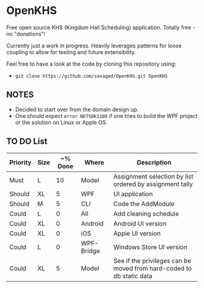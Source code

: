 # OpenKHS

Free open source KHS (Kingdom Hall Scheduling) application. Totally free - no "donations"!

Currently just a work in progress. Heavily leverages patterns for loose coupling to allow for testing and future extensibility.

Feel free to have a look at the code by cloning this repository using:

* `git clone https://github.com/savaged/OpenKHS.git OpenKHS`

## NOTES

* Decided to start over from the domain design up.
* One should expect `error NETSDK1100` if one tries to build the WPF project or the solution on Linux or Apple OS.

## TO DO List

| Priority | Size | ~% Done | Where | Description |
| --- | --- | --- | --- | --- |
| Must | L | 10 | Model | Assignment selection by list ordered by assignment tally |
| Should | XL | 5 | WPF | UI application |
| Should | M | 5 | CLI | Code the AddModule |
| Could | L | 0 | All | Add cleaning schedule |
| Could | XL | 0 | Android | Android UI version |
| Could | XL | 0 | iOS | Apple UI version |
| Could | L | 0 | WPF-Bridge | Windows Store UI version |
| Could | XL | 5 | Model | See if the privileges can be moved from hard-coded to db static data |
